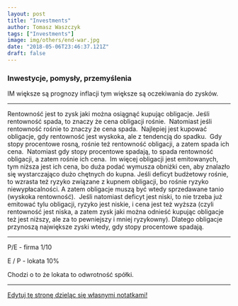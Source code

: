 ```yaml
---
layout: post
title: "Investments"
author: Tomasz Waszczyk
tags: ["Investments"]
image: img/others/end-war.jpg
date: "2018-05-06T23:46:37.121Z"
draft: false
---
```

<!-- 
alpha generation, smart beta, gamma scalping, delta hedging and option theta
https://en.wikipedia.org/wiki/Lucas_critique

Kiedy wolumen na GPW to 2 mld PLN popatrzeć co parę dni później (2-3 dni) dzieje się na parach z PLN, pownno być rozliczenie czyli instytucje powinny kupować tą walutę.

Cena obligacji a stopa procentowa.
stopa procentowa a PZU
budżet na marketing jako barometr gospodarki

 -->
### Inwestycje, pomysły, przemyślenia

IM większe są prognozy inflacji tym większe są oczekiwania do zysków.

---

Rentowność jest to zysk jaki można osiągnąć kupując obligacje. Jeśli rentowność spada, to znaczy że cena obligacji rośnie. 
Natomiast jeśli rentowność rośnie to znaczy że cena spada. 
Najlepiej jest kupować obligacje, gdy rentowność jest wyskoka, ale z tendencją do spadku. 
Gdy stopy procentowe rosną, rośnie też rentowność obligacji, a zatem spada ich cena. 
Natomiast gdy stopy procentowe spadają, to spada rentowność obligacji, a zatem rośnie ich cena. 
Im więcej obligacji jest emitowanych, tym niższa jest ich cena, bo duża podać wymusza obniżki cen, aby znalazło się wystarczająco dużo chętnych do kupna. Jeśli deficyt budżetowy rośnie, to wzrasta też ryzyko związane z kupnem obligacji, bo rośnie ryzyko niewypłacalności. A zatem obligacje muszą być wtedy sprzedawane tanio (wyskoka rentowność). 
Jeśli natomiast deficyt jest niski, to nie trzeba już emitować tylu obligacji, ryzyko jest niskie, i cena jest też wyższa (czyli rentowność jest niska, a zatem zysk jaki można odnieść kupując obligacje też jest niższy, ale za to pewniejszy i mniej ryzykowny).
Dlatego obligacje przynoszą największe zyski wtedy, gdy stopy procentowe spadają.

---

P/E - firma 1/10

E / P - lokata 10%

Chodzi o to że lokata to odwrotność spółki.

---

<a href="https://github.com/TomaszWaszczyk/historia.waszczyk.com/edit/master/src/content/investments.md" target="_blank">Edytuj tę stronę dzieląc się własnymi notatkami!</a>
